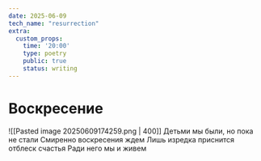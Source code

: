 ```yaml
---
date: 2025-06-09
tech_name: "resurrection"
extra:
  custom_props:
    time: '20:00'
    type: poetry
    public: true
    status: writing
---
```

# Воскресение

![[Pasted image 20250609174259.png | 400]]
Детьми мы были, но пока не стали
Смиренно воскресения ждем
Лишь изредка приснится отблеск счастья
Ради него мы и живем
